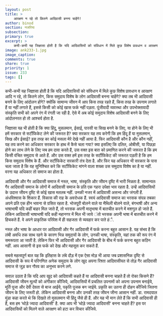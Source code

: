 ```yaml
---
layout: post
title: >
    आरक्षण न रहे तो कितने आदिवासी बनना चाहेंगे!
author: binod
section: नजरिया
subsection:
primary: true
excerpt: >
    कभी-कभी यह जिज्ञासा होती है कि यदि आदिवासियों को संविधान में मिले कुछ विशेष प्रावधान व आरक्षण आदि न रहे, तो कितने लोग, किस समुदाय विशेष के लोग आदिवासी बनना चाहेंगे? क्या तब भी आदिवासी बनने के लिए आंदोलन होंगे?
image: ank233-1.jpg
image_caption: 
comments: true
share: true
priority: 1
issue: 233
tags: []
---
```


कभी-कभी यह जिज्ञासा होती है कि यदि आदिवासियों को संविधान में मिले कुछ विशेष प्रावधान व आरक्षण आदि न रहे, तो कितने लोग, किस समुदाय विशेष के लोग आदिवासी बनना चाहेंगे? क्या तब भी आदिवासी बनने के लिए आंदोलन होंगे? क्योंकि सामान्य जीवन में आप किस तरह रहते हैं, किस तरह के उपनाम लगाते हैं या नहीं लगाते हैं, इससे किसी को कोई खास फर्क नहीं पड़ता. पूंजीवादी व्यवस्था और उपभोक्तावादी संस्कृति सभी को अपने रंग में रंगती जा रही है. ऐसे में अब कोई समुदाय विशेष आदिवासी बनने के लिए आंदोलनरत हो तो आश्चर्य होता है.

जिज्ञासा यह भी होती है कि क्या हिंदू, मुसलमान, ईसाई, पारसी या सिख बनने के लिए, या होने के लिए भी हमें सरकार से सर्टीफिकेट लेने की जरूरत है? क्या सरकार यह तय करेगी कि हम हिंदू हैं या मुसलमान, सिख और ईसाई? इस तरह का कोई मसला मेरे देखे नहीं आया है. फिर आदिवासी कौन है और कौन नहीं, यह तय करने का अधिकार सरकार के हाथ में कैसे चला गया? क्या इसलिए कि दलित, ओबीसी, या पिछड़ा होने का लाभ लेने के लिए जब हम दावा करते हैं, उस वक्त इस बात को प्रमाणित करने की जरूरत है कि हम किसी वंचित समुदाय से आते हैं. और उस वक्त हमें इस तरह के सर्टीफिकेट की जरूरत पड़ती है कि हम किस समुदाय विशेष के हैं. और सर्टीफिकेट सरकारी तंत्र देता है. और फिर यह अधिकार भी सरकार के पास चला जाता है कि वह सुनिश्चित करे कि सर्टीफिकेट मांगने वाला शख्स उस समुदाय विशेष का है या नहीं. वरना यह अधिकार तो समाज का होता है.

आदिवासी और गैर आदिवासी समाज में नस्ल, भाषा, संस्कृति और जीवन दृष्टि में भारी भिन्नता है. सामान्यतः गैर आदिवासी समाज के लोगों में आदिवासी समाज के प्रति एक गहरा उपेक्षा भाव रहता है. उन्हें आदिवासियों के उदात्त जीवन दृष्टि से कोई खास मतलब नहीं. उनकी नजर में आदिवासी असभ्य और जंगली हैं. अंधविश्वास के शिकार हैं. विकास की राह के अवरोधक हैं. स्वयं आदिवासी समाज का भरसक संपन्न तबका अपने प्रति एक हीन भावना से ग्रसित रहता है. भोजपूरी बोलने वाले या मैथिली बोलने वाले, बंगभाषी और अन्य भाषाभाषी यदि कहीं बाहर मिल जाते हैं, तो भरसक अपनी मातृभाषा में बातचीत करने में मशगुल हो जाते हैं. लेकिन आदिवासी भाषाभाषी यदि कही महानगर में मिल भी जाये ंतो भरसक अपनी भाषा में बातचीत करने में हिचकते हैं. वे अपने प्राकृतिक परिवेश में ही सहजता से व्यवहार कर पाते हंै.

नस्ल और भाषा के आधार पर आदिवासी और गैर आदिवासी में फर्क करना बहुत आसान है. यह संभव है कि लंबी अवधि तक साथ रहने के कारण भिन्न समुदायों के लोग, उनकी भाषा, संस्कृति, यहां तक की रूप रंग में समरूपता आ जाती है. लेकिन फिर भी आदिवासी और गैर आदिवासी के बीच में फर्क करना बहुत कठिन नहीं. आप आसानी से इस फर्क को देख और महसूस कर सकते हैं.

सबसे महत्वपूर्ण बात यह कि इतिहास के लंबे दौड़ में एक ऐसा मोड़ भी आया जब प्रशासनिक दृष्टि से आदिवासी के रूप में परिगणित अनेक समुदाय के लोग खुद अपना रिश्ता आदिवासीयत से तोड़ गैर आदिवासी समाज से जुड़ कर गौरव का अनुभव करने लगे.

सवाल उठता है कि यदि आप खुद को आदिवासी कहते हैं या आदिवासी बनना चाहते हैं तो रोका किसने हैं? आदिवासी जीवन मूल्यों को अंगीकार कीजिये, आदिवासियों में प्रचलित उपनामों को अपना उपनाम बनाईये, मूर्ति पूजा और देवी देवता से बाज आईये, पकृति पूजक बन जाईये. प्रकृति का उतना ही दोहन कीजिये जितना जीवन के लिए जरूरी हो. लेकिन आदिवासी बनना और उनकी तरह जीवन जीना आसान नहीं. डा. रामदयाल मुंडा कहा करते थे कि दिखते तो मुसलमान भी हिंदू जैसे ही हैं. और यह भी मान लेते हैं कि सभी आदिवासी ही हैं, बस हम ‘थोड़े ज्यादा आदिवासी’ है. क्या आप भी ‘थोड़े ज्यादा आदिवासी’ बनना चाहते हैं? इस पर आदिवासियों को मिलने वाले आरक्षण को हटा कर विचार कीजिये.